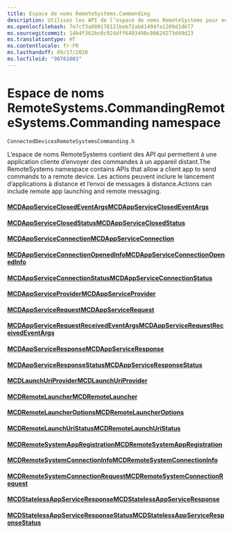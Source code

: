 ```yaml
---
title: Espace de noms RemoteSystems.Commanding
description: Utilisez les API de l’espace de noms RemoteSystems pour envoyer des commandes à un appareil distant, lancer des applications à distance et envoyer des messages à distance.
ms.openlocfilehash: 7e7cf3a089178121beb72ab81494fa1209d1d677
ms.sourcegitcommit: 14b4f362bc0c924dff6493490c80624273d49d23
ms.translationtype: HT
ms.contentlocale: fr-FR
ms.lasthandoff: 09/17/2020
ms.locfileid: "90761003"
---
```

# <a name="remotesystemscommanding-namespace"></a><span data-ttu-id="1f777-103">Espace de noms RemoteSystems.Commanding</span><span class="sxs-lookup"><span data-stu-id="1f777-103">RemoteSystems.Commanding namespace</span></span>
```
ConnectedDevicesRemoteSystemsCommanding.h
```

<span data-ttu-id="1f777-104">L’espace de noms RemoteSystems contient des API qui permettent à une application cliente d’envoyer des commandes à un appareil distant.</span><span class="sxs-lookup"><span data-stu-id="1f777-104">The RemoteSystems namespace contains APIs that allow a client app to send commands to a remote device.</span></span> <span data-ttu-id="1f777-105">Les actions peuvent inclure le lancement d’applications à distance et l’envoi de messages à distance.</span><span class="sxs-lookup"><span data-stu-id="1f777-105">Actions can include remote app launching and remote messaging.</span></span>

#### <a name="mcdappserviceclosedeventargs"></a>[<span data-ttu-id="1f777-106">MCDAppServiceClosedEventArgs</span><span class="sxs-lookup"><span data-stu-id="1f777-106">MCDAppServiceClosedEventArgs</span></span>](MCDAppServiceClosedEventArgs.md)
#### <a name="mcdappserviceclosedstatus"></a>[<span data-ttu-id="1f777-107">MCDAppServiceClosedStatus</span><span class="sxs-lookup"><span data-stu-id="1f777-107">MCDAppServiceClosedStatus</span></span>](MCDAppServiceClosedStatus.md)
#### <a name="mcdappserviceconnection"></a>[<span data-ttu-id="1f777-108">MCDAppServiceConnection</span><span class="sxs-lookup"><span data-stu-id="1f777-108">MCDAppServiceConnection</span></span>](MCDAppServiceConnection.md)
#### <a name="mcdappserviceconnectionopenedinfo"></a>[<span data-ttu-id="1f777-109">MCDAppServiceConnectionOpenedInfo</span><span class="sxs-lookup"><span data-stu-id="1f777-109">MCDAppServiceConnectionOpenedInfo</span></span>](MCDAppServiceConnectionOpenedInfo.md)
#### <a name="mcdappserviceconnectionstatus"></a>[<span data-ttu-id="1f777-110">MCDAppServiceConnectionStatus</span><span class="sxs-lookup"><span data-stu-id="1f777-110">MCDAppServiceConnectionStatus</span></span>](MCDAppServiceConnectionStatus.md)
#### <a name="mcdappserviceprovider"></a>[<span data-ttu-id="1f777-111">MCDAppServiceProvider</span><span class="sxs-lookup"><span data-stu-id="1f777-111">MCDAppServiceProvider</span></span>](MCDAppServiceProvider.md)
#### <a name="mcdappservicerequest"></a>[<span data-ttu-id="1f777-112">MCDAppServiceRequest</span><span class="sxs-lookup"><span data-stu-id="1f777-112">MCDAppServiceRequest</span></span>](MCDAppServiceRequest.md)
#### <a name="mcdappservicerequestreceivedeventargs"></a>[<span data-ttu-id="1f777-113">MCDAppServiceRequestReceivedEventArgs</span><span class="sxs-lookup"><span data-stu-id="1f777-113">MCDAppServiceRequestReceivedEventArgs</span></span>](MCDAppServiceRequestReceivedEventArgs.md)
#### <a name="mcdappserviceresponse"></a>[<span data-ttu-id="1f777-114">MCDAppServiceResponse</span><span class="sxs-lookup"><span data-stu-id="1f777-114">MCDAppServiceResponse</span></span>](MCDAppServiceResponse.md)
#### <a name="mcdappserviceresponsestatus"></a>[<span data-ttu-id="1f777-115">MCDAppServiceResponseStatus</span><span class="sxs-lookup"><span data-stu-id="1f777-115">MCDAppServiceResponseStatus</span></span>](MCDAppServiceResponseStatus.md)
#### <a name="mcdlaunchuriprovider"></a>[<span data-ttu-id="1f777-116">MCDLaunchUriProvider</span><span class="sxs-lookup"><span data-stu-id="1f777-116">MCDLaunchUriProvider</span></span>](MCDLaunchUriProvider.md)
#### <a name="mcdremotelauncher"></a>[<span data-ttu-id="1f777-117">MCDRemoteLauncher</span><span class="sxs-lookup"><span data-stu-id="1f777-117">MCDRemoteLauncher</span></span>](MCDRemoteLauncher.md)
#### <a name="mcdremotelauncheroptions"></a>[<span data-ttu-id="1f777-118">MCDRemoteLauncherOptions</span><span class="sxs-lookup"><span data-stu-id="1f777-118">MCDRemoteLauncherOptions</span></span>](MCDRemoteLauncherOptions.md)
#### <a name="mcdremotelaunchuristatus"></a>[<span data-ttu-id="1f777-119">MCDRemoteLaunchUriStatus</span><span class="sxs-lookup"><span data-stu-id="1f777-119">MCDRemoteLaunchUriStatus</span></span>](MCDRemoteLaunchUriStatus.md)
#### <a name="mcdremotesystemappregistration"></a>[<span data-ttu-id="1f777-120">MCDRemoteSystemAppRegistration</span><span class="sxs-lookup"><span data-stu-id="1f777-120">MCDRemoteSystemAppRegistration</span></span>](MCDRemoteSystemAppRegistration.md)
#### <a name="mcdremotesystemconnectioninfo"></a>[<span data-ttu-id="1f777-121">MCDRemoteSystemConnectionInfo</span><span class="sxs-lookup"><span data-stu-id="1f777-121">MCDRemoteSystemConnectionInfo</span></span>](MCDRemoteSystemConnectionInfo.md)
#### <a name="mcdremotesystemconnectionrequest"></a>[<span data-ttu-id="1f777-122">MCDRemoteSystemConnectionRequest</span><span class="sxs-lookup"><span data-stu-id="1f777-122">MCDRemoteSystemConnectionRequest</span></span>](MCDRemoteSystemConnectionRequest.md)
#### <a name="mcdstatelessappserviceresponse"></a>[<span data-ttu-id="1f777-123">MCDStatelessAppServiceResponse</span><span class="sxs-lookup"><span data-stu-id="1f777-123">MCDStatelessAppServiceResponse</span></span>](MCDStatelessAppServiceResponse.md)
#### <a name="mcdstatelessappserviceresponsestatus"></a>[<span data-ttu-id="1f777-124">MCDStatelessAppServiceResponseStatus</span><span class="sxs-lookup"><span data-stu-id="1f777-124">MCDStatelessAppServiceResponseStatus</span></span>](MCDStatelessAppServiceResponseStatus.md)
